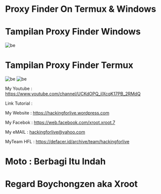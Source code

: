 # Proxy Finder On Termux & Windows

# Tampilan Proxy Finder Windows
![be](https://raw.githubusercontent.com/boychongzen18/proxy-finder/master/proxy.jpg)
# Tampilan Proxy Finder Termux
![be](https://raw.githubusercontent.com/boychongzen18/proxy-finder/master/termux.jpg)
![be](https://raw.githubusercontent.com/boychongzen18/proxy-finder/master/termux1.jpg)


My Youtube    : https://www.youtube.com/channel/UCKdOPQ_iIXcqK17PB_2RMdQ

Link Tutorial : 

My Website    : https://hackingforlive.wordpress.com

My Facebok    : https://web.facebook.com/xroot.xroot.7

My eMAIL      : hackingforlive@yahoo.com

MyTeam HFL    : https://defacer.id/archive/team/hackingforlive

# Moto : Berbagi Itu Indah

# Regard Boychongzen aka Xroot
